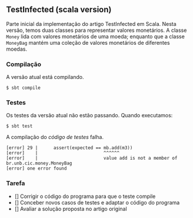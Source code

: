 ## TestInfected (scala version)

Parte inicial da implementação do artigo TestInfected 
em Scala. Nesta versão, temos duas classes para representar 
valores monetários. A classe `Money` lida com valores monetários 
de uma moeda; enquanto que a classe `MoneyBag` mantém uma 
coleção de valores monetários de diferentes moedas. 

### Compilação

A versão atual está compilando. 

```
$ sbt compile
```

### Testes

Os testes da versão atual não estão passando. 
Quando executamos: 

```
$ sbt test
``` 

A compilação do *código de testes* falha. 

```
[error] 29 |      assert(expected == mb.add(m3))
[error]    |                         ^^^^^^
[error]    |                         value add is not a member of br.unb.cic.money.MoneyBag
[error] one error found
```

### Tarefa

   * [] Corrigir o código do programa para que o teste compile
   * [] Conceber novos casos de testes e adaptar o código do programa
   * [] Avaliar a solução proposta no artigo original
